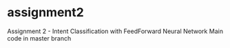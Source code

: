 # assignment2
Assignment 2 - Intent Classification with FeedForward Neural Network
Main code in master branch
